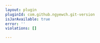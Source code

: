 ```yaml
---
layout: plugin
pluginId: com.github.ngyewch.git-version
isJarAvailable: true
error: ''
violations: []

---
```

